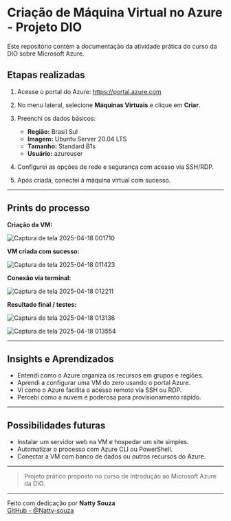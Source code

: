 
# Criação de Máquina Virtual no Azure - Projeto DIO

Este repositório contém a documentação da atividade prática do curso da DIO sobre Microsoft Azure.

## Etapas realizadas

1. Acesse o portal do Azure: https://portal.azure.com
2. No menu lateral, selecione **Máquinas Virtuais** e clique em **Criar**.
3. Preenchi os dados básicos:
   - **Região:** Brasil Sul
   - **Imagem:** Ubuntu Server 20.04 LTS
   - **Tamanho:** Standard B1s
   - **Usuário:** azureuser

4. Configurei as opções de rede e segurança com acesso via SSH/RDP.
5. Após criada, conectei à máquina virtual com sucesso.

---

## Prints do processo

**Criação da VM:**

![Captura de tela 2025-04-18 001710](https://github.com/user-attachments/assets/16232726-650b-479e-9eab-5e909ceb2b19)


**VM criada com sucesso:**

![Captura de tela 2025-04-18 011423](https://github.com/user-attachments/assets/3fc1b446-f0a2-4c6d-ab0d-3e2d96366ab6)


**Conexão via terminal:**

![Captura de tela 2025-04-18 012211](https://github.com/user-attachments/assets/e72e402b-bc02-479f-84b9-cce98d67baa3)


**Resultado final / testes:**

![Captura de tela 2025-04-18 013136](https://github.com/user-attachments/assets/773eabad-6318-4632-8d68-34027ee44865)

![Captura de tela 2025-04-18 013554](https://github.com/user-attachments/assets/a33701c9-bafe-40a3-a883-0baa87088478)

---

## Insights e Aprendizados

- Entendi como o Azure organiza os recursos em grupos e regiões.
- Aprendi a configurar uma VM do zero usando o portal Azure.
- Vi como o Azure facilita o acesso remoto via SSH ou RDP.
- Percebi como a nuvem é poderosa para provisionamento rápido.

---

## Possibilidades futuras

- Instalar um servidor web na VM e hospedar um site simples.
- Automatizar o processo com Azure CLI ou PowerShell.
- Conectar a VM com banco de dados ou outros recursos do Azure.

---

> Projeto prático proposto no curso de Introdução ao Microsoft Azure da DIO.

---

Feito com dedicação por **Natty Souza**  
[GitHub - @Natty-souza](https://github.com/Natty-souza)








